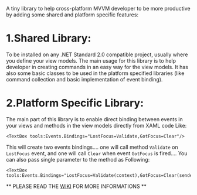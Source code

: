 A tiny library to help cross-platform MVVM developer to be more productive by adding some shared and platform specific features:

# 1.Shared Library:
To be installed on any .NET Standard 2.0 compatible project, usually where you define your view models.
The main usage for this library is to help developer in creating commands in an easy way for the view models. It has also some basic classes to be used in the platform specified libraries (like command collection and basic implementation of event binding).

# 2.Platform Specific Library:
The main part of this library is to enable direct binding between events in your views and methods in the view models directly from XAML code Like:
```XAML
<TextBox tools:Events.Bindings="LostFocus=Validate,GotFocus=Clear"/>
```
This will create two events bindings.... one will call method `Validate` on `LostFocus` event, and one will call `Clear` when event `GotFocus` is fired....
You can also pass single parameter to the method as Following: 
```xaml
<TextBox tools:Events.Bindings="LostFocus=Validate(context),GotFocus=Clear(sender)"/>
```



** PLEASE READ THE [WIKI](https://github.com/eiadxp/MvvmTools/wiki) FOR MORE INFORMATIONS **


